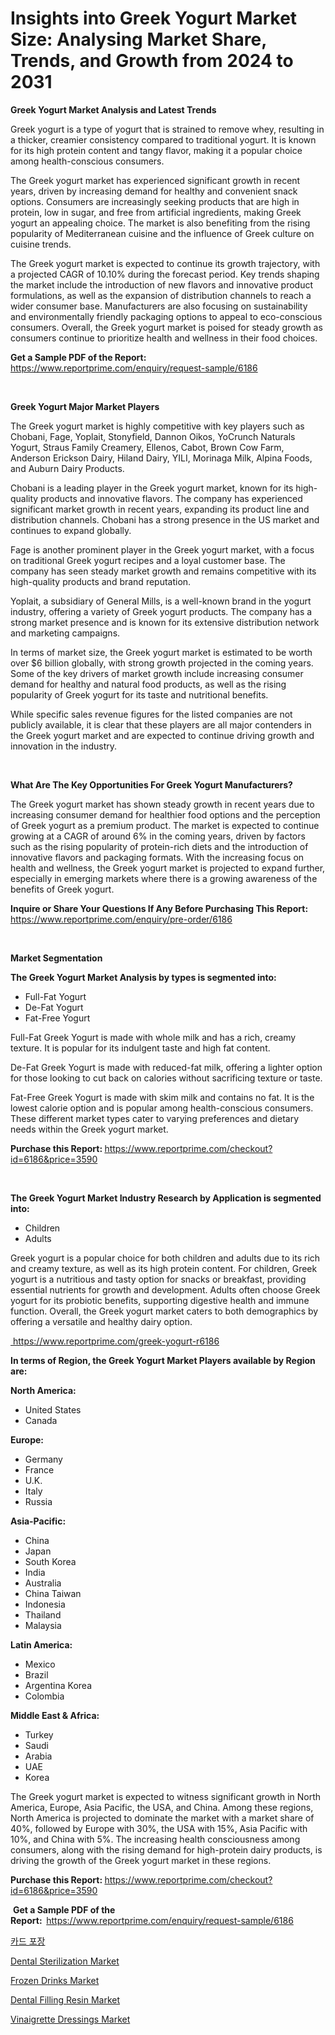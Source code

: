 <p><h1>Insights into Greek Yogurt Market Size: Analysing Market Share, Trends, and Growth from 2024 to 2031</h1></p><p><strong>Greek Yogurt Market Analysis and Latest Trends</strong></p>
<p><p>Greek yogurt is a type of yogurt that is strained to remove whey, resulting in a thicker, creamier consistency compared to traditional yogurt. It is known for its high protein content and tangy flavor, making it a popular choice among health-conscious consumers.</p><p>The Greek yogurt market has experienced significant growth in recent years, driven by increasing demand for healthy and convenient snack options. Consumers are increasingly seeking products that are high in protein, low in sugar, and free from artificial ingredients, making Greek yogurt an appealing choice. The market is also benefiting from the rising popularity of Mediterranean cuisine and the influence of Greek culture on cuisine trends.</p><p>The Greek yogurt market is expected to continue its growth trajectory, with a projected CAGR of 10.10% during the forecast period. Key trends shaping the market include the introduction of new flavors and innovative product formulations, as well as the expansion of distribution channels to reach a wider consumer base. Manufacturers are also focusing on sustainability and environmentally friendly packaging options to appeal to eco-conscious consumers. Overall, the Greek yogurt market is poised for steady growth as consumers continue to prioritize health and wellness in their food choices.</p></p>
<p><strong>Get a Sample PDF of the Report:&nbsp;</strong> <a href="https://www.reportprime.com/enquiry/request-sample/6186">https://www.reportprime.com/enquiry/request-sample/6186</a></p>
<p>&nbsp;</p>
<p><strong>Greek Yogurt Major Market Players</strong></p>
<p><p>The Greek yogurt market is highly competitive with key players such as Chobani, Fage, Yoplait, Stonyfield, Dannon Oikos, YoCrunch Naturals Yogurt, Straus Family Creamery, Ellenos, Cabot, Brown Cow Farm, Anderson Erickson Dairy, Hiland Dairy, YILI, Morinaga Milk, Alpina Foods, and Auburn Dairy Products. </p><p>Chobani is a leading player in the Greek yogurt market, known for its high-quality products and innovative flavors. The company has experienced significant market growth in recent years, expanding its product line and distribution channels. Chobani has a strong presence in the US market and continues to expand globally.</p><p>Fage is another prominent player in the Greek yogurt market, with a focus on traditional Greek yogurt recipes and a loyal customer base. The company has seen steady market growth and remains competitive with its high-quality products and brand reputation.</p><p>Yoplait, a subsidiary of General Mills, is a well-known brand in the yogurt industry, offering a variety of Greek yogurt products. The company has a strong market presence and is known for its extensive distribution network and marketing campaigns.</p><p>In terms of market size, the Greek yogurt market is estimated to be worth over $6 billion globally, with strong growth projected in the coming years. Some of the key drivers of market growth include increasing consumer demand for healthy and natural food products, as well as the rising popularity of Greek yogurt for its taste and nutritional benefits.</p><p>While specific sales revenue figures for the listed companies are not publicly available, it is clear that these players are all major contenders in the Greek yogurt market and are expected to continue driving growth and innovation in the industry.</p></p>
<p>&nbsp;</p>
<p><strong>What Are The Key Opportunities For Greek Yogurt Manufacturers?</strong></p>
<p><p>The Greek yogurt market has shown steady growth in recent years due to increasing consumer demand for healthier food options and the perception of Greek yogurt as a premium product. The market is expected to continue growing at a CAGR of around 6% in the coming years, driven by factors such as the rising popularity of protein-rich diets and the introduction of innovative flavors and packaging formats. With the increasing focus on health and wellness, the Greek yogurt market is projected to expand further, especially in emerging markets where there is a growing awareness of the benefits of Greek yogurt.</p></p>
<p><strong>Inquire or Share Your Questions If Any Before Purchasing This Report:</strong> <a href="https://www.reportprime.com/enquiry/pre-order/6186">https://www.reportprime.com/enquiry/pre-order/6186</a></p>
<p>&nbsp;</p>
<p><strong>Market Segmentation</strong></p>
<p><strong>The Greek Yogurt Market Analysis by types is segmented into:</strong></p>
<p><ul><li>Full-Fat Yogurt</li><li>De-Fat Yogurt</li><li>Fat-Free Yogurt</li></ul></p>
<p><p>Full-Fat Greek Yogurt is made with whole milk and has a rich, creamy texture. It is popular for its indulgent taste and high fat content.</p><p>De-Fat Greek Yogurt is made with reduced-fat milk, offering a lighter option for those looking to cut back on calories without sacrificing texture or taste.</p><p>Fat-Free Greek Yogurt is made with skim milk and contains no fat. It is the lowest calorie option and is popular among health-conscious consumers. These different market types cater to varying preferences and dietary needs within the Greek yogurt market.</p></p>
<p><strong>Purchase this Report:&nbsp;</strong><a href="https://www.reportprime.com/checkout?id=6186&price=3590">https://www.reportprime.com/checkout?id=6186&price=3590</a></p>
<p>&nbsp;</p>
<p><strong>The Greek Yogurt Market Industry Research by Application is segmented into:</strong></p>
<p><ul><li>Children</li><li>Adults</li></ul></p>
<p><p>Greek yogurt is a popular choice for both children and adults due to its rich and creamy texture, as well as its high protein content. For children, Greek yogurt is a nutritious and tasty option for snacks or breakfast, providing essential nutrients for growth and development. Adults often choose Greek yogurt for its probiotic benefits, supporting digestive health and immune function. Overall, the Greek yogurt market caters to both demographics by offering a versatile and healthy dairy option.</p></p>
<p><a href="https://www.reportprime.com/greek-yogurt-r6186">&nbsp;https://www.reportprime.com/greek-yogurt-r6186</a></p>
<p><strong>In terms of Region, the Greek Yogurt Market Players available by Region are:</strong></p>
<p>
    <p> <strong> North America: </strong>
        <ul>
            <li>United States</li>
            <li>Canada</li>
        </ul>
        </p> 
    <p> <strong> Europe: </strong>
        <ul>
            <li>Germany</li>
            <li>France</li>
            <li>U.K.</li>
            <li>Italy</li>
            <li>Russia</li>
        </ul>
        </p> 
    <p> <strong> Asia-Pacific: </strong>
        <ul>
            <li>China</li>
            <li>Japan</li>
            <li>South Korea</li>
            <li>India</li>
            <li>Australia</li>
            <li>China Taiwan</li>
            <li>Indonesia</li>
            <li>Thailand</li>
            <li>Malaysia</li>
        </ul>
        </p> 
    <p> <strong> Latin America: </strong>
        <ul>
            <li>Mexico</li>
            <li>Brazil</li>
            <li>Argentina Korea</li>
            <li>Colombia</li>
        </ul>
        </p> 
    <p> <strong> Middle East & Africa: </strong>
        <ul>
            <li>Turkey</li>
            <li>Saudi</li>
            <li>Arabia</li>
            <li>UAE</li>
            <li>Korea</li>
        </ul>
    </p>
    </p>
<p><p>The Greek yogurt market is expected to witness significant growth in North America, Europe, Asia Pacific, the USA, and China. Among these regions, North America is projected to dominate the market with a market share of 40%, followed by Europe with 30%, the USA with 15%, Asia Pacific with 10%, and China with 5%. The increasing health consciousness among consumers, along with the rising demand for high-protein dairy products, is driving the growth of the Greek yogurt market in these regions.</p></p>
<p><strong>Purchase this Report: </strong><a href="https://www.reportprime.com/checkout?id=6186&price=3590">https://www.reportprime.com/checkout?id=6186&price=3590</a></p>
<p>&nbsp;<strong>Get a Sample PDF of the Report:&nbsp;&nbsp;</strong><a href="https://www.reportprime.com/enquiry/request-sample/6186">https://www.reportprime.com/enquiry/request-sample/6186</a></p>
<p><strong></strong></p>
<p><p><a href="https://medium.com/@wayae613/%EA%B8%80%EB%A1%9C%EB%B2%8C-%EC%B9%B4%EB%93%9C-%ED%8F%AC%EC%9E%A5-%EC%8B%9C%EC%9E%A5%EC%9D%98-%EC%A2%85%ED%95%A9-%EB%B6%84%EC%84%9D-%EC%84%B1%EC%9E%A5-%ED%8A%B8%EB%A0%8C%EB%93%9C-%EB%B0%8F-%EC%8B%9C%EC%9E%A5-%EC%98%88%EC%B8%A1-2024-2031-6842267567ae">카드 포장</a></p><p><a href="https://issuu.com/reportprime-2/docs/dental-sterilization-market-size-2030.pptx">Dental Sterilization Market</a></p><p><a href="https://github.com/anggakarna133/Market-Research-Report-List-1/blob/main/frozen-drinks-market.md">Frozen Drinks Market</a></p><p><a href="https://issuu.com/reportprime-2/docs/dental-filling-resin-market-size-2030.pptx">Dental Filling Resin Market</a></p><p><a href="https://github.com/btwcqfvq34/Market-Research-Report-List-1/blob/main/vinaigrette-dressings-market.md">Vinaigrette Dressings Market</a></p></p>